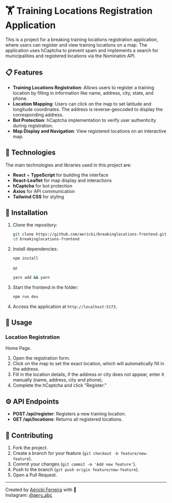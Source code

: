 # 🏋️ Training Locations Registration Application

This is a project for a breaking training locations registration application, where users can register and view training locations on a map. The application uses hCaptcha to prevent spam and implements a search for municipalities and registered locations via the Nominatim API.

## 📋 Features

- **Training Locations Registration**: Allows users to register a training location by filling in information like name, address, city, state, and phone.
- **Location Mapping**: Users can click on the map to set latitude and longitude coordinates. The address is reverse-geocoded to display the corresponding address.
- **Bot Protection**: hCaptcha implementation to verify user authenticity during registration.
- **Map Display and Navigation**: View registered locations on an interactive map.

## 🚀 Technologies

The main technologies and libraries used in this project are:

- **React** + **TypeScript** for building the interface
- **React-Leaflet** for map display and interactions
- **hCaptcha** for bot protection
- **Axios** for API communication
- **Tailwind CSS** for styling

## 🔧 Installation

1. Clone the repository:
    ```bash
    git clone https://github.com/aericki/breakinglocations-frontend.git
    cd breakinglocations-frontend
    ```

2. Install dependencies:
    ```bash
    npm install
    ```
    or 
    ```bash
    yarn add && yarn
    ```

3. Start the frontend in the folder:
    ```bash
    npm run dev
    ```

4. Access the application at `http://localhost:5173`.

## 📌 Usage

### Location Registration

Home Page.

1. Open the registration form.
2. Click on the map to set the exact location, which will automatically fill in the address.
3. Fill in the location details, if the address or city does not appear, enter it manually (name, address, city and phone).
4. Complete the hCaptcha and click "Register."


## ⚙️ API Endpoints

- **POST /api/register**: Registers a new training location.
- **GET /api/locations**: Returns all registered locations.

## 🤝 Contributing

1. Fork the project.
2. Create a branch for your feature (`git checkout -b feature/new-feature`).
3. Commit your changes (`git commit -m 'Add new feature'`).
4. Push to the branch (`git push origin feature/new-feature`).
5. Open a Pull Request.

---

Created by [Aéricki Ferreira](https://github.com/aericki) with 💙  
Instagram: [@aery_abc](https://www.instagram.com/aerickiferreira)
